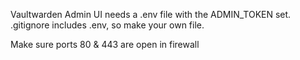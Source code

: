Vaultwarden Admin UI needs a .env file with the ADMIN_TOKEN set. 
.gitignore includes .env, so make your own file.

Make sure ports 80 & 443 are open in firewall
